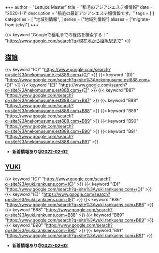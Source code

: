 +++
author = "Lettuce Master"
title = "稲毛のアジアンエステ嬢情報"
date = "2020-1-1"
description = "稲毛の最新アジアンエステ嬢情報です。"
tags = [
]
categories = [
    "地域別情報",
]
series = ["地域別情報"]
aliases = ["migrate-from-jekyl"]
+++

{{< keyword "Googleで稲毛までの経路を検索する！" "https://www.google.com/search?q=現在地から稲毛駅まで" >}}

## [猫娘](http://nekomusume.est888.com/)
{{< keyword "(C)" "https://www.google.com/search?q=site%3Anekomusume.est888.com+(C)" >}} {{< keyword "(D)" "https://www.google.com/search?q=site%3Anekomusume.est888.com+(D)" >}} {{< keyword "(E)" "https://www.google.com/search?q=site%3Anekomusume.est888.com+(E)" >}} {{< keyword "B87" "https://www.google.com/search?q=site%3Anekomusume.est888.com+B87" >}} {{< keyword "B88" "https://www.google.com/search?q=site%3Anekomusume.est888.com+B88" >}} {{< keyword "B89" "https://www.google.com/search?q=site%3Anekomusume.est888.com+B89" >}} {{< keyword "B90" "https://www.google.com/search?q=site%3Anekomusume.est888.com+B90" >}} {{< keyword "B91" "https://www.google.com/search?q=site%3Anekomusume.est888.com+B91" >}} 

- **新着情報あり@[2022-02-02](/post/2022-02-02)**
## [YUKI](http://yuki.rankuens.com/)
{{< keyword "(C)" "https://www.google.com/search?q=site%3Ayuki.rankuens.com+(C)" >}} {{< keyword "(D)" "https://www.google.com/search?q=site%3Ayuki.rankuens.com+(D)" >}} {{< keyword "(E)" "https://www.google.com/search?q=site%3Ayuki.rankuens.com+(E)" >}} {{< keyword "B86" "https://www.google.com/search?q=site%3Ayuki.rankuens.com+B86" >}} {{< keyword "B88" "https://www.google.com/search?q=site%3Ayuki.rankuens.com+B88" >}} {{< keyword "B89" "https://www.google.com/search?q=site%3Ayuki.rankuens.com+B89" >}} {{< keyword "B90" "https://www.google.com/search?q=site%3Ayuki.rankuens.com+B90" >}} {{< keyword "B91" "https://www.google.com/search?q=site%3Ayuki.rankuens.com+B91" >}} 

- **新着情報あり@[2022-02-02](/post/2022-02-02)**
